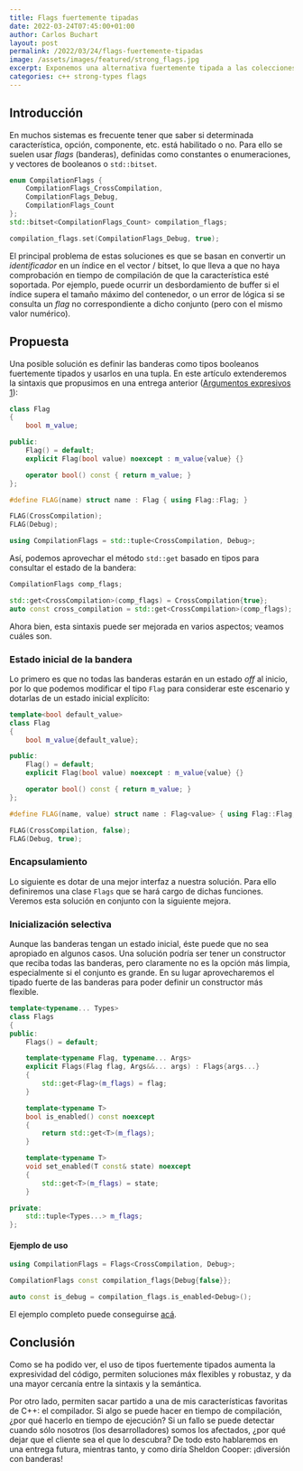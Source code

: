 ```yaml
---
title: Flags fuertemente tipadas
date: 2022-03-24T07:45:00+01:00
author: Carlos Buchart
layout: post
permalink: /2022/03/24/flags-fuertemente-tipadas
image: /assets/images/featured/strong_flags.jpg
excerpt: Exponemos una alternativa fuertemente tipada a las colecciones de banderas.
categories: c++ strong-types flags
---
```

## Introducción

En muchos sistemas es frecuente tener que saber si determinada característica, opción, componente, etc. está habilitado o no. Para ello se suelen usar _flags_ (banderas), definidas como constantes o enumeraciones, y vectores de booleanos o `std::bitset`.

```cpp
enum CompilationFlags {
    CompilationFlags_CrossCompilation,
    CompilationFlags_Debug,
    CompilationFlags_Count
};
std::bitset<CompilationFlags_Count> compilation_flags;

compilation_flags.set(CompilationFlags_Debug, true);
```

El principal problema de estas soluciones es que se basan en convertir un _identificador_ en un índice en el vector / bitset, lo que lleva a que no haya comprobación en tiempo de compilación de que la característica esté soportada. Por ejemplo, puede ocurrir un desbordamiento de buffer si el índice supera el tamaño máximo del contenedor, o un error de lógica si se consulta un _flag_ no correspondiente a dicho conjunto (pero con el mismo valor numérico).

## Propuesta

Una posible solución es definir las banderas como tipos booleanos fuertemente tipados y usarlos en una tupla. En este artículo extenderemos la sintaxis que propusimos en una entrega anterior ([Argumentos expresivos 1](https://headerfiles.com/2021/02/07/expressive-args/)):

```cpp
class Flag
{
    bool m_value;

public:
    Flag() = default;
    explicit Flag(bool value) noexcept : m_value{value} {}

    operator bool() const { return m_value; }
};

#define FLAG(name) struct name : Flag { using Flag::Flag; }

FLAG(CrossCompilation);
FLAG(Debug);

using CompilationFlags = std::tuple<CrossCompilation, Debug>;
```

Así, podemos aprovechar el método `std::get` basado en tipos para consultar el estado de la bandera:

```cpp
CompilationFlags comp_flags;

std::get<CrossCompilation>(comp_flags) = CrossCompilation{true};       // to set a value
auto const cross_compilation = std::get<CrossCompilation>(comp_flags); // to get a value
```

Ahora bien, esta sintaxis puede ser mejorada en varios aspectos; veamos cuáles son.

### Estado inicial de la bandera

Lo primero es que no todas las banderas estarán en un estado _off_ al inicio, por lo que podemos modificar el tipo `Flag` para considerar este escenario y dotarlas de un estado inicial explícito:

```cpp
template<bool default_value>
class Flag
{
    bool m_value{default_value};

public:
    Flag() = default;
    explicit Flag(bool value) noexcept : m_value{value} {}

    operator bool() const { return m_value; }
};

#define FLAG(name, value) struct name : Flag<value> { using Flag::Flag; }

FLAG(CrossCompilation, false);
FLAG(Debug, true);
```

### Encapsulamiento

Lo siguiente es dotar de una mejor interfaz a nuestra solución. Para ello definiremos una clase `Flags` que se hará cargo de dichas funciones. Veremos esta solución en conjunto con la siguiente mejora.

### Inicialización selectiva

Aunque las banderas tengan un estado inicial, éste puede que no sea apropiado en algunos casos. Una solución podría ser tener un constructor que reciba todas las banderas, pero claramente no es la opción más limpia, especialmente si el conjunto es grande. En su lugar aprovecharemos el tipado fuerte de las banderas para poder definir un constructor más flexible.

```cpp
template<typename... Types>
class Flags
{
public:
    Flags() = default;

    template<typename Flag, typename... Args>
    explicit Flags(Flag flag, Args&&... args) : Flags{args...}
    {
        std::get<Flag>(m_flags) = flag;
    }

    template<typename T>
    bool is_enabled() const noexcept
    {
        return std::get<T>(m_flags);
    }

    template<typename T>
    void set_enabled(T const& state) noexcept
    {
        std::get<T>(m_flags) = state;
    }

private:
    std::tuple<Types...> m_flags;
};
```

#### Ejemplo de uso

```cpp
using CompilationFlags = Flags<CrossCompilation, Debug>;

CompilationFlags const compilation_flags{Debug{false}};

auto const is_debug = compilation_flags.is_enabled<Debug>();
```

El ejemplo completo puede conseguirse [acá](http://coliru.stacked-crooked.com/a/f4f911e69df90423).

## Conclusión

Como se ha podido ver, el uso de tipos fuertemente tipados aumenta la expresividad del código, permiten soluciones máx flexibles y robustaz, y da una mayor cercanía entre la sintaxis y la semántica.

Por otro lado, permiten sacar partido a una de mis características favoritas de C++: el compilador. Si algo se puede hacer en tiempo de compilación, ¿por qué hacerlo en tiempo de ejecución? Si un fallo se puede detectar cuando sólo nosotros (los desarrolladores) somos los afectados, ¿por qué dejar que el cliente sea el que lo descubra? De todo esto hablaremos en una entrega futura, mientras tanto, y como diría Sheldon Cooper: ¡diversión con banderas!
